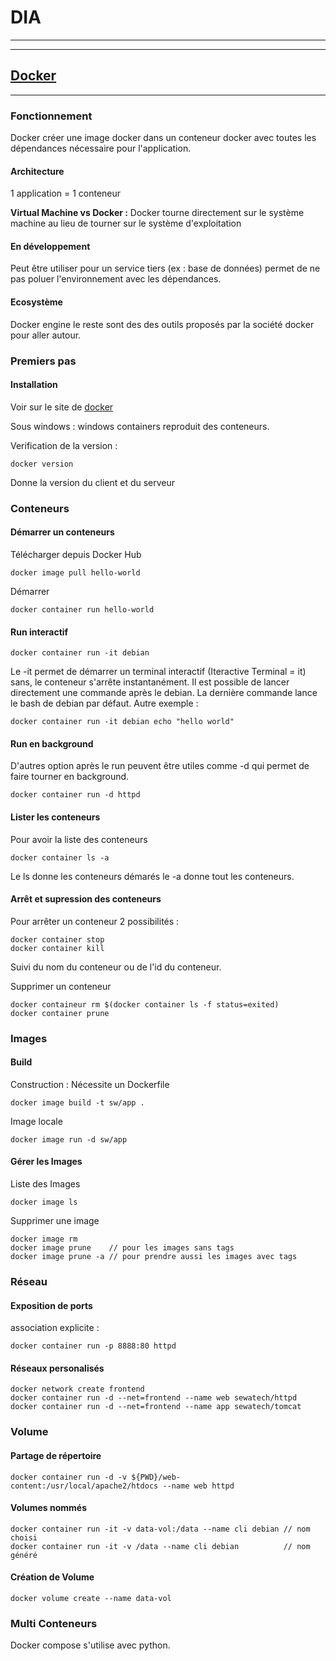 # DIA

---

---
## [Docker](http://cours.sewatech.fr/docker/slides/#2)
---
### Fonctionnement

Docker créer une image docker dans un conteneur docker avec toutes les dépendances nécessaire pour l'application.

#### Architecture
1 application = 1 conteneur

**Virtual Machine vs Docker :**
Docker tourne directement sur le système machine au lieu de tourner sur le système d'exploitation

#### En développement

Peut être utiliser pour un service tiers (ex : base de données) permet de ne pas poluer l'environnement avec les dépendances.

#### Ecosystème

Docker engine le reste sont des des outils proposés par la société docker pour aller autour.

### Premiers pas

#### Installation

Voir sur le site de [docker](https://www.docker.com/)

Sous windows : windows containers reproduit des conteneurs.

Verification de la version :

    docker version

Donne la version du client et du serveur

### Conteneurs

#### Démarrer un conteneurs

Télécharger depuis Docker Hub
<!-- sudo usermod -a -G docker $USER -->

    docker image pull hello-world

Démarrer

    docker container run hello-world

#### Run interactif

    docker container run -it debian

Le  -it permet de démarrer un terminal interactif (Iteractive Terminal = it) sans, le conteneur s'arrête instantanément. Il est possible de lancer directement une commande après le debian. La dernière commande lance le bash de debian par défaut. Autre exemple :

    docker container run -it debian echo "hello world"

#### Run en background
D'autres option après le run peuvent être utiles comme -d qui permet de faire tourner en background.

    docker container run -d httpd

#### Lister les conteneurs

Pour avoir la liste des conteneurs

    docker container ls -a

Le ls donne les conteneurs démarés le -a donne tout les conteneurs.

#### Arrêt et supression des conteneurs

Pour arrêter un conteneur 2 possibilités :

    docker container stop
    docker container kill

Suivi du nom du conteneur ou de l'id du conteneur.

Supprimer un conteneur

    docker containeur rm $(docker container ls -f status=exited)
    docker container prune

### Images

#### Build

Construction :
Nécessite un Dockerfile

    docker image build -t sw/app .

Image locale

    docker image run -d sw/app

#### Gérer les Images

Liste des Images

    docker image ls

Supprimer une image

    docker image rm
    docker image prune    // pour les images sans tags
    docker image prune -a // pour prendre aussi les images avec tags

### Réseau

#### Exposition de ports

association explicite :

    docker container run -p 8888:80 httpd

#### Réseaux personalisés

    docker network create frontend
    docker container run -d --net=frontend --name web sewatech/httpd
    docker container run -d --net=frontend --name app sewatech/tomcat

### Volume

#### Partage de répertoire

    docker container run -d -v ${PWD}/web-content:/usr/local/apache2/htdocs --name web httpd

#### Volumes nommés

    docker container run -it -v data-vol:/data --name cli debian // nom choisi
    docker container run -it -v /data --name cli debian          // nom généré

#### Création de Volume

    docker volume create --name data-vol

### Multi Conteneurs

Docker compose s'utilise avec python.
